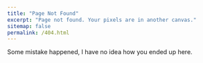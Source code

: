 ```yaml
---
title: "Page Not Found"
excerpt: "Page not found. Your pixels are in another canvas."
sitemap: false
permalink: /404.html
---
```


Some mistake happened, I have no idea how you ended up here.

<script type="text/javascript">
  var GOOG_FIXURL_LANG = 'en';
  var GOOG_FIXURL_SITE = '{{ site.url }}'
</script>
<script type="text/javascript"
  src="//linkhelp.clients.google.com/tbproxy/lh/wm/fixurl.js">
</script>
